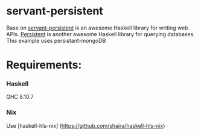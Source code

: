 servant-persistent
==================

Base on [servant-persistent](https://github.com/parsonsmatt/servant-persistent) is an awesome Haskell library for writing web APIs.
[Persistent](http://www.yesodweb.com/book/persistent) is another awesome Haskell library for querying databases.
This example uses persistant-mongoDB

Requirements:
============

### Haskell
GHC 8.10.7

### Nix

Use [haskell-hls-nix] (https://github.com/shajra/haskell-hls-nix)

